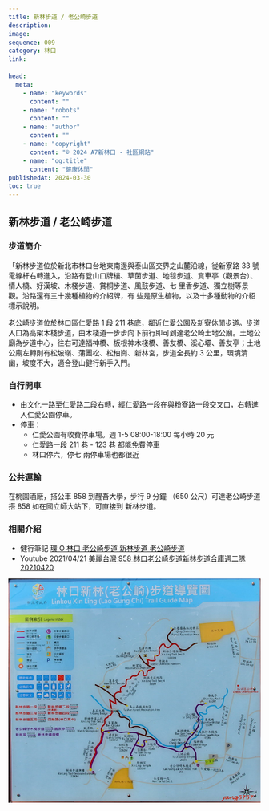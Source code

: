 ```yaml
---
title: 新林步道 / 老公崎步道
description:
image:
sequence: 009
category: 林口
link:

head:
  meta:
    - name: "keywords"
      content: ""
    - name: "robots"
      content: ""
    - name: "author"
      content: ""
    - name: "copyright"
      content: "© 2024 A7新林口 - 社區網站"
    - name: "og:title"
      content: "健康休閒"
publishedAt: 2024-03-30
toc: true
---
```


## 新林步道 / 老公崎步道

### 步道簡介

「新林步道位於新北市林口台地東南邊與泰山區交界之山麓沿線，從新寮路 33 號電線杆右轉進入，沿路有登山口牌樓、草茵步道、地毯步道、賞車亭（觀景台）、 情人橋、好漢坡、木棧步道、賞桐步道、風鼓步道、七 里香步道、獨立樹等景觀。沿路還有三十幾種植物的介紹牌，有 些是原生植物，以及十多種動物的介紹標示說明。

老公崎步道位於林口區仁愛路 1 段 211 巷底，鄰近仁愛公園及新寮休閒步道。步道入口為高架木棧步道，由木棧道一步步向下前行即可到達老公崎土地公廟。土地公廟為步道中心，往右可達福神橋、板根神木棧橋、善友橋、溪心壩、善友亭；土地公廟左轉則有松坡嶺、蒲團松、松柏崗、新林宮，步道全長約 3 公里，環境清幽，坡度不大，適合登山健行新手入門。

### 自行開車

- 由文化一路至仁愛路二段右轉，經仁愛路一段在與粉寮路一段交叉口，右轉進入仁愛公園停車。
- 停車：
  - 仁愛公園有收費停車場。週 1-5 08:00-18:00 每小時 20 元
  - 仁愛路一段 211 巷 - 123 巷 都能免費停車
  - 林口停六，停七 兩停車場也都很近

### 公共運輸

在桃園酒廠，搭公車 858 到醒吾大學，步行 9 分鐘 （650 公尺）可達老公崎步道
搭 858 如在國立師大站下，可直接到 新林步道。

### 相關介紹

- 健行筆記 <a href="https://hiking.biji.co/index.php?q=review&act=info&review_id=30269">環 O 林口 老公崎步道 新林步道 老公崎步道</a>
- Youtube 2021/04/21 <a href="https://www.youtube.com/watch?v=W3DeHtOP3Os"> 美麗台灣 958 林口老公崎步道新林步道合庫週二隊 20210420</a>

![t009-01.jpeg](/images/trail/t009-01.jpeg)
